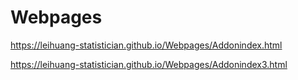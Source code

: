 # Webpages


https://leihuang-statistician.github.io/Webpages/Addonindex.html



https://leihuang-statistician.github.io/Webpages/Addonindex3.html


